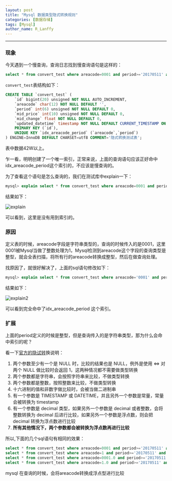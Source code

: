 ```yaml
---
layout: post
title: "Mysql 数据类型隐式转换规则"
categories: [数据存储]
tags: [Mysql]
author_name: R_Lanffy
---
```

---

### 现象

今天遇到一个慢查询，查询日志找到慢查询语句是这样的：

```sql
select * from convert_test where areacode=0001 and period>='20170511' and period<='20170511';
```

``convert_test``表结构如下：

```sql
CREATE TABLE `convert_test` (
    `id` bigint(20) unsigned NOT NULL AUTO_INCREMENT,
    `areacode` char(12) NOT NULL DEFAULT '',
    `period` int(6) unsigned NOT NULL DEFAULT 0,
    `mid_price` int(10) unsigned NOT NULL DEFAULT 0,
    `mid_change` float NOT NULL DEFAULT 0,
	`updated_datetime` timestamp NOT NULL DEFAULT CURRENT_TIMESTAMP ON UPDATE CURRENT_TIMESTAMP,
    PRIMARY KEY (`id`),
    UNIQUE KEY `idx_areacode_period` (`areacode`,`period`)
) ENGINE=InnoDB DEFAULT CHARSET=utf8 COMMENT='隐式转换测试表';
```

表中数据42W以上。

乍一看，明明创建了一个唯一索引，正常来说，上面的查询语句应该正好命中idx_areacode_period这个索引的，不应该是慢查询的。

为了查看这个语句是怎么查询的，我们在测试库中explain一下：

```sql
mysql> explain select * from convert_test where areacode=0001 and period>='20170511' and period<='20170511';
```

结果如下：

![explain](http://7xjh09.com1.z0.glb.clouddn.com/github_blogexplain.png)

可以看到，这里是没有用到索引的。

### 原因

定义表的时候，areacode字段是字符串类型的，查询的时候传入的是0001，这里0001被Mysql当做了整数处理为1，Mysql检测到areacode这个字段的查询类型是整型，就会全表扫描，将所有行的areacode转换成整型，然后在做查询处理。

找原因了，就很好解决了，上面的sql语句修改如下：

```sql
mysql> explain select * from convert_test where areacode='0001' and period>='20170511' and period<='20170511';
```

结果如下：

![explain2](http://7xjh09.com1.z0.glb.clouddn.com/github_blogexplain2.png)

可以看到完全命中了idx_areacode_period 这个索引。

### 扩展

上面的period定义的时候是整型，但是查询传入的是字符串类型，那为什么会命中索引的呢？

看一下[官方的隐试转](https://dev.mysql.com/doc/refman/5.7/en/type-conversion.html?spm=5176.100239.blogcont47339.5.1FTben)换说明：

1. 两个参数至少有一个是 NULL 时，比较的结果也是 NULL，例外是使用 <=> 对两个 NULL 做比较时会返回 1，这两种情况都不需要做类型转换
2. 两个参数都是字符串，会按照字符串来比较，不做类型转换
3. 两个参数都是整数，按照整数来比较，不做类型转换
4. 十六进制的值和非数字做比较时，会被当做二进制串
5. 有一个参数是 TIMESTAMP 或 DATETIME，并且另外一个参数是常量，常量会被转换为 timestamp
6. 有一个参数是 decimal 类型，如果另外一个参数是 decimal 或者整数，会将整数转换为 decimal 后进行比较，如果另外一个参数是浮点数，则会把 decimal 转换为浮点数进行比较
7. **所有其他情况下，两个参数都会被转换为浮点数再进行比较**

所以,下面的几个sql语句有相同的效果：

```sql
select * from convert_test where areacode=0001 and period>='20170511' and period<='20170511';
select * from convert_test where areacode=1 and period>='20170511' and period<='20170511';
select * from convert_test where areacode=0001.0 and period>='20170511' and period<='20170511';
select * from convert_test where areacode=1.0 and period>='20170511' and period<='20170511';
```

mysql 在查询的时候，会将areacode转换成浮点型进行比较

